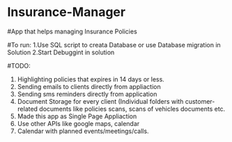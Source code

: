 # Insurance-Manager

#App that helps managing Insurance Policies


#To run:
  1.Use SQL script to creata Database or use Database migration in Solution
  2.Start Debuggint in solution
  
#TODO:
<ol>
<li> Highlighting policies that expires in 14 days or less.
<li> Sending emails to clients directly from appliaction
<li> Sending sms reminders directly from application
<li> Document Storage for every client (Individual folders with customer-related documents like policies scans, scans of vehicles documents etc. 
<li> Made this app as Single Page Appliaction
<li> Use other APIs like google maps, calendar
<li> Calendar with planned events/meetings/calls.
</ol>
